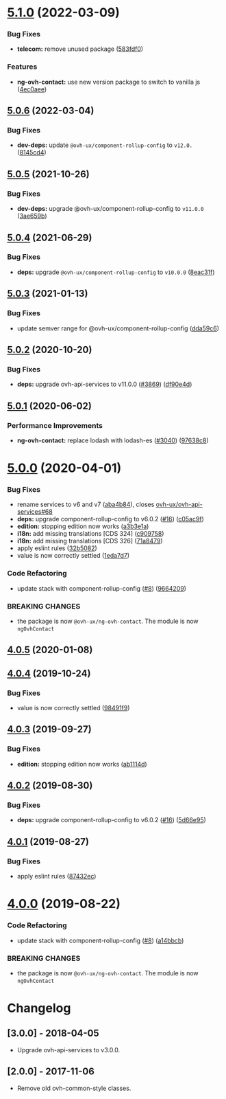 # [5.1.0](https://github.com/ovh/manager/compare/@ovh-ux/ng-ovh-contact@5.0.6...@ovh-ux/ng-ovh-contact@5.1.0) (2022-03-09)


### Bug Fixes

* **telecom:** remove unused package ([583fdf0](https://github.com/ovh/manager/commit/583fdf01a471ea62fd5f7efcf89d7d71049a02a2))


### Features

* **ng-ovh-contact:** use new version package to switch to vanilla js ([4ec0aee](https://github.com/ovh/manager/commit/4ec0aeed94cd4c74d7fab8901a83cd374294d213))



## [5.0.6](https://github.com/ovh/manager/compare/@ovh-ux/ng-ovh-contact@5.0.5...@ovh-ux/ng-ovh-contact@5.0.6) (2022-03-04)


### Bug Fixes

* **dev-deps:** update `@ovh-ux/component-rollup-config` to `v12.0.` ([8145cd4](https://github.com/ovh/manager/commit/8145cd44a34cec071db4b5267182705625951077))



## [5.0.5](https://github.com/ovh/manager/compare/@ovh-ux/ng-ovh-contact@5.0.4...@ovh-ux/ng-ovh-contact@5.0.5) (2021-10-26)


### Bug Fixes

* **dev-deps:** upgrade @ovh-ux/component-rollup-config to `v11.0.0` ([3ae659b](https://github.com/ovh/manager/commit/3ae659bea59244fd5660375b9dac52055cc374b0))



## [5.0.4](https://github.com/ovh/manager/compare/@ovh-ux/ng-ovh-contact@5.0.3...@ovh-ux/ng-ovh-contact@5.0.4) (2021-06-29)


### Bug Fixes

* **deps:** upgrade `@ovh-ux/component-rollup-config` to `v10.0.0` ([8eac31f](https://github.com/ovh/manager/commit/8eac31f81e46d1570c131cf55788d6435842ab6d))



## [5.0.3](https://github.com/ovh/manager/compare/@ovh-ux/ng-ovh-contact@5.0.2...@ovh-ux/ng-ovh-contact@5.0.3) (2021-01-13)


### Bug Fixes

* update semver range for @ovh-ux/component-rollup-config ([dda59c6](https://github.com/ovh/manager/commit/dda59c6b71cb4ad9ab98f06a0bf995a7eb45a1d9))



## [5.0.2](https://github.com/ovh/manager/compare/@ovh-ux/ng-ovh-contact@5.0.1...@ovh-ux/ng-ovh-contact@5.0.2) (2020-10-20)


### Bug Fixes

* **deps:** upgrade ovh-api-services to v11.0.0 ([#3869](https://github.com/ovh/manager/issues/3869)) ([df90e4d](https://github.com/ovh/manager/commit/df90e4de660920e3cd07b2ff6b4452b0aa861377))



## [5.0.1](https://github.com/ovh/manager/compare/@ovh-ux/ng-ovh-contact@5.0.0...@ovh-ux/ng-ovh-contact@5.0.1) (2020-06-02)


### Performance Improvements

* **ng-ovh-contact:** replace lodash with lodash-es ([#3040](https://github.com/ovh/manager/issues/3040)) ([97638c8](https://github.com/ovh/manager/commit/97638c8d6942637d2cd1cc2dd30004f174f880b6))



# [5.0.0](https://github.com/ovh/manager/compare/@ovh-ux/ng-ovh-contact@4.0.5...@ovh-ux/ng-ovh-contact@5.0.0) (2020-04-01)


### Bug Fixes

* rename services to v6 and v7 ([aba4b84](https://github.com/ovh/manager/commit/aba4b848807f6a10eb83ab97f4e29e5777727ea0)), closes [ovh-ux/ovh-api-services#68](https://github.com/ovh-ux/ovh-api-services/issues/68)
* **deps:** upgrade component-rollup-config to v6.0.2 ([#16](https://github.com/ovh/manager/issues/16)) ([c05ac9f](https://github.com/ovh/manager/commit/c05ac9f68a8780cd22237bd62191cc61935dfa06))
* **edition:** stopping edition now works ([a3b3e1a](https://github.com/ovh/manager/commit/a3b3e1ae018d18d6383fdedb3c592f7220eaec6c))
* **i18n:** add missing translations [CDS 324] ([c909758](https://github.com/ovh/manager/commit/c909758f7e0b278a3d0a1ac2ea56bbaeff95e2f6))
* **i18n:** add missing translations [CDS 326] ([71a8479](https://github.com/ovh/manager/commit/71a8479c97928d98bfa76f09b2064fa397c7f299))
* apply eslint rules ([32b5082](https://github.com/ovh/manager/commit/32b50820f6bbf99aeca14b4e0961565fad6d26ce))
* value is now correctly settled ([1eda7d7](https://github.com/ovh/manager/commit/1eda7d799ffc470e2c91662c38ead3a7d8f4446d))


### Code Refactoring

* update stack with component-rollup-config ([#8](https://github.com/ovh/manager/issues/8)) ([9664209](https://github.com/ovh/manager/commit/96642093f1aefaf6ce7d07f0cf4f4e27136096ba))


### BREAKING CHANGES

* the package is now `@ovh-ux/ng-ovh-contact`. The module
is now `ngOvhContact`



## [4.0.5](https://github.com/ovh-ux/ng-ovh-contact/compare/v4.0.4...v4.0.5) (2020-01-08)



## [4.0.4](https://github.com/ovh-ux/ng-ovh-contact/compare/v4.0.3...v4.0.4) (2019-10-24)


### Bug Fixes

* value is now correctly settled ([98491f9](https://github.com/ovh-ux/ng-ovh-contact/commit/98491f948a3555218d48edd73c9d77d2fdb547fb))



## [4.0.3](https://github.com/ovh-ux/ng-ovh-contact/compare/v4.0.2...v4.0.3) (2019-09-27)


### Bug Fixes

* **edition:** stopping edition now works ([ab1114d](https://github.com/ovh-ux/ng-ovh-contact/commit/ab1114d))



## [4.0.2](https://github.com/ovh-ux/ng-ovh-contact/compare/v4.0.1...v4.0.2) (2019-08-30)


### Bug Fixes

* **deps:** upgrade component-rollup-config to v6.0.2 ([#16](https://github.com/ovh-ux/ng-ovh-contact/issues/16)) ([5d66e95](https://github.com/ovh-ux/ng-ovh-contact/commit/5d66e95))



## [4.0.1](https://github.com/ovh-ux/ng-ovh-contact/compare/v4.0.0...v4.0.1) (2019-08-27)


### Bug Fixes

* apply eslint rules ([87432ec](https://github.com/ovh-ux/ng-ovh-contact/commit/87432ec))



# [4.0.0](https://github.com/ovh-ux/ng-ovh-contact/compare/v3.0.0...v4.0.0) (2019-08-22)


### Code Refactoring

* update stack with component-rollup-config ([#8](https://github.com/ovh-ux/ng-ovh-contact/issues/8)) ([a14bbcb](https://github.com/ovh-ux/ng-ovh-contact/commit/a14bbcb))


### BREAKING CHANGES

* the package is now `@ovh-ux/ng-ovh-contact`. The module
is now `ngOvhContact`



# Changelog

## [3.0.0] - 2018-04-05
- Upgrade ovh-api-services to v3.0.0.

## [2.0.0] - 2017-11-06
- Remove old ovh-common-style classes.
